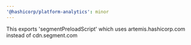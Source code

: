 ```yaml
---
'@hashicorp/platform-analytics': minor
---
```


This exports 'segmentPreloadScript' which uses artemis.hashicorp.com instead of cdn.segment.com
